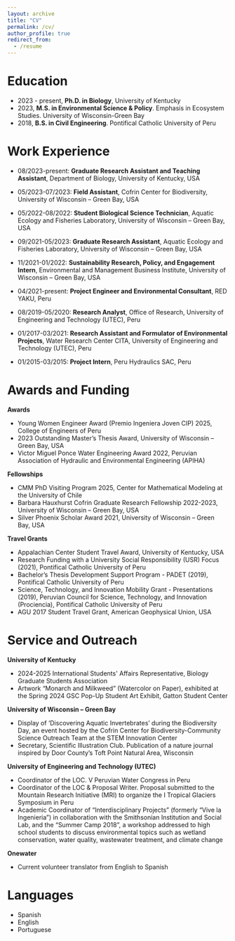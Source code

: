 ```yaml
---
layout: archive
title: "CV"
permalink: /cv/
author_profile: true
redirect_from:
  - /resume
---
```


Education
======
* 2023 - present, **Ph.D. in Biology**, University of Kentucky
* 2023, **M.S. in Environmental Science & Policy**. Emphasis in Ecosystem Studies. University of Wisconsin-Green Bay
* 2018, **B.S. in Civil Engineering**. Pontifical Catholic University of Peru

Work Experience
======
* 08/2023-present: **Graduate Research Assistant and Teaching Assistant**, Department of Biology, University of Kentucky, USA

* 05/2023-07/2023: **Field Assistant**, Cofrin Center for Biodiversity, University of Wisconsin – Green Bay, USA

* 05/2022-08/2022: **Student Biological Science Technician**, Aquatic Ecology and Fisheries Laboratory, University of Wisconsin – Green Bay, USA
 
* 09/2021-05/2023: **Graduate Research Assistant**, Aquatic Ecology and Fisheries Laboratory, University of Wisconsin – Green Bay, USA
 
* 11/2021-01/2022: **Sustainability Research, Policy, and Engagement Intern**, Environmental and Management Business Institute, University of Wisconsin – Green Bay, USA
 
* 04/2021-present: **Project Engineer and Environmental Consultant**, RED YAKU, Peru
 
* 08/2019-05/2020: **Research Analyst**, Office of Research, University of Engineering and Technology (UTEC), Peru
 
* 01/2017-03/2021: **Research Assistant and Formulator of Environmental Projects**, Water Research Center CITA, University of Engineering and Technology (UTEC), Peru
 
* 01/2015-03/2015: **Project Intern**, Peru Hydraulics SAC, Peru
  
Awards and Funding
======
**Awards**
* Young Women Engineer Award (Premio Ingeniera Joven CIP) 2025, College of Engineers of Peru
* 2023 Outstanding Master’s Thesis Award, University of Wisconsin – Green Bay, USA
* Victor Miguel Ponce Water Engineering Award 2022, Peruvian Association of Hydraulic and Environmental Engineering (APIHA)
  
**Fellowships**
* CMM PhD Visiting Program 2025, Center for Mathematical Modeling at the University of Chile
* Barbara Hauxhurst Cofrin Graduate Research Fellowship 2022-2023, University of Wisconsin – Green Bay, USA
* Silver Phoenix Scholar Award 2021, University of Wisconsin – Green Bay, USA
  
**Travel Grants**
* Appalachian Center Student Travel Award, University of Kentucky, USA
* Research Funding with a University Social Responsibility (USR) Focus (2021), Pontifical Catholic University of Peru
* Bachelor’s Thesis Development Support Program - PADET (2019), Pontifical Catholic University of Peru
* Science, Technology, and Innovation Mobility Grant - Presentations (2019), Peruvian Council for Science, Technology, and Innovation (Prociencia), Pontifical Catholic University of Peru
* AGU 2017 Student Travel Grant, American Geophysical Union, USA
  
Service and Outreach
======
**University of Kentucky**
* 2024-2025 International Students' Affairs Representative, Biology Graduate Students Association
* Artwork “Monarch and Milkweed” (Watercolor on Paper), exhibited at the Spring 2024 GSC Pop-Up Student Art Exhibit, Gatton Student Center

**University of Wisconsin – Green Bay**
* Display of ‘Discovering Aquatic Invertebrates’ during the Biodiversity Day, an event hosted by the Cofrin Center for Biodiversity-Community Science Outreach Team at the STEM Innovation Center
* Secretary, Scientific Illustration Club. Publication of a nature journal inspired by Door County’s Toft Point Natural Area, Wisconsin

**University of Engineering and Technology (UTEC)**
* Coordinator of the LOC. V Peruvian Water Congress in Peru
* Coordinator of the LOC & Proposal Writer. Proposal submitted to the Mountain Research Initiative (MRI) to organize the I Tropical Glaciers Symposium in Peru
* Academic Coordinator of “Interdisciplinary Projects” (formerly “Vive la Ingenieria”) in collaboration with the Smithsonian Institution and Social Lab, and the “Summer Camp 2018”, a workshop addressed to high school students to discuss environmental topics such as wetland conservation, water quality, wastewater treatment, and climate change

**Onewater**
* Current volunteer translator from English to Spanish

Languages
======
* Spanish
* English
* Portuguese
